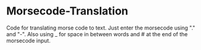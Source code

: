 # Morsecode-Translation
Code for translating morse code to text.
Just enter the morsecode using "." and "-".
Also using _ for space in between words and # at the end of the morsecode input.
